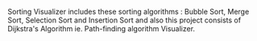 Sorting Visualizer includes these sorting algorithms : 
Bubble Sort, Merge Sort, Selection Sort and Insertion Sort
and also this project consists of Dijkstra's Algorithm ie. Path-finding algorithm Visualizer.
